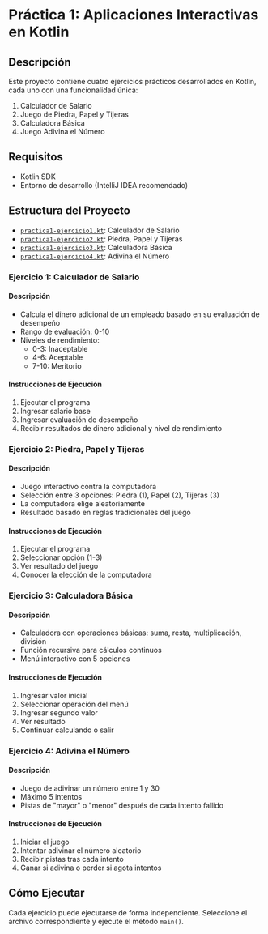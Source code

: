 # Práctica 1: Aplicaciones Interactivas en Kotlin

## Descripción
Este proyecto contiene cuatro ejercicios prácticos desarrollados en Kotlin, cada uno con una funcionalidad única:
1. Calculador de Salario
2. Juego de Piedra, Papel y Tijeras
3. Calculadora Básica
4. Juego Adivina el Número

## Requisitos
- Kotlin SDK
- Entorno de desarrollo (IntelliJ IDEA recomendado)

## Estructura del Proyecto
- [`practica1-ejercicio1.kt`](src/practica1-ejercicio1.kt): Calculador de Salario
- [`practica1-ejercicio2.kt`](src/practica1-ejercicio2.kt): Piedra, Papel y Tijeras
- [`practica1-ejercicio3.kt`](src/practica1-ejercicio3.kt): Calculadora Básica
- [`practica1-ejercicio4.kt`](src/practica1-ejercicio4.kt): Adivina el Número

### Ejercicio 1: Calculador de Salario
#### Descripción
- Calcula el dinero adicional de un empleado basado en su evaluación de desempeño
- Rango de evaluación: 0-10
- Niveles de rendimiento:
    - 0-3: Inaceptable
    - 4-6: Aceptable
    - 7-10: Meritorio

#### Instrucciones de Ejecución
1. Ejecutar el programa
2. Ingresar salario base
3. Ingresar evaluación de desempeño
4. Recibir resultados de dinero adicional y nivel de rendimiento

### Ejercicio 2: Piedra, Papel y Tijeras
#### Descripción
- Juego interactivo contra la computadora
- Selección entre 3 opciones: Piedra (1), Papel (2), Tijeras (3)
- La computadora elige aleatoriamente
- Resultado basado en reglas tradicionales del juego

#### Instrucciones de Ejecución
1. Ejecutar el programa
2. Seleccionar opción (1-3)
3. Ver resultado del juego
4. Conocer la elección de la computadora

### Ejercicio 3: Calculadora Básica
#### Descripción
- Calculadora con operaciones básicas: suma, resta, multiplicación, división
- Función recursiva para cálculos continuos
- Menú interactivo con 5 opciones

#### Instrucciones de Ejecución
1. Ingresar valor inicial
2. Seleccionar operación del menú
3. Ingresar segundo valor
4. Ver resultado
5. Continuar calculando o salir

### Ejercicio 4: Adivina el Número
#### Descripción
- Juego de adivinar un número entre 1 y 30
- Máximo 5 intentos
- Pistas de "mayor" o "menor" después de cada intento fallido

#### Instrucciones de Ejecución
1. Iniciar el juego
2. Intentar adivinar el número aleatorio
3. Recibir pistas tras cada intento
4. Ganar si adivina o perder si agota intentos

## Cómo Ejecutar
Cada ejercicio puede ejecutarse de forma independiente. Seleccione el archivo correspondiente y ejecute el método `main()`.
